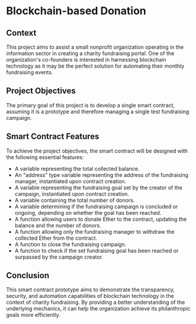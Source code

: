 # Blockchain-based Donation
## Context
This project aims to assist a small nonprofit organization operating in the information sector in creating a charity fundraising portal. One of the organization's co-founders is interested in harnessing blockchain technology as it may be the perfect solution for automating their monthly fundraising events.

## Project Objectives
The primary goal of this project is to develop a single smart contract, assuming it is a prototype and therefore managing a single test fundraising campaign.

## Smart Contract Features
To achieve the project objectives, the smart contract will be designed with the following essential features:
- A variable representing the total collected balance.
- An "address" type variable representing the address of the fundraising manager, instantiated upon contract creation.
- A variable representing the fundraising goal set by the creator of the campaign, instantiated upon contract creation.
- A variable containing the total number of donors.
- A variable determining if the fundraising campaign is concluded or ongoing, depending on whether the goal has been reached.
- A function allowing users to donate Ether to the contract, updating the balance and the number of donors.
- A function allowing only the fundraising manager to withdraw the collected Ether from the contract.
- A function to close the fundraising campaign.
- A function to check if the set fundraising goal has been reached or surpassed by the campaign creator.
  
## Conclusion
This smart contract prototype aims to demonstrate the transparency, security, and automation capabilities of blockchain technology in the context of charity fundraising. By providing a better understanding of the underlying mechanics, it can help the organization achieve its philanthropic goals more efficiently.
